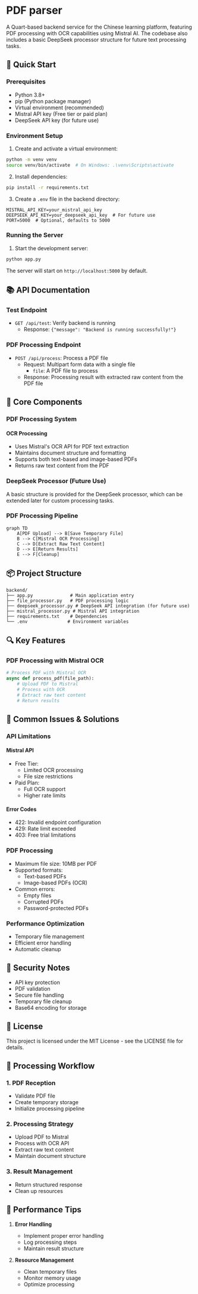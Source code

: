 # PDF parser

A Quart-based backend service for the Chinese learning platform, featuring PDF processing with OCR capabilities using Mistral AI. The codebase also includes a basic DeepSeek processor structure for future text processing tasks.

## 🚀 Quick Start

### Prerequisites

- Python 3.8+
- pip (Python package manager)
- Virtual environment (recommended)
- Mistral API key (Free tier or paid plan)
- DeepSeek API key (for future use)

### Environment Setup

1. Create and activate a virtual environment:

```bash
python -m venv venv
source venv/bin/activate  # On Windows: .\venv\Scripts\activate
```

2. Install dependencies:

```bash
pip install -r requirements.txt
```

3. Create a `.env` file in the backend directory:

```env
MISTRAL_API_KEY=your_mistral_api_key
DEEPSEEK_API_KEY=your_deepseek_api_key  # For future use
PORT=5000  # Optional, defaults to 5000
```

### Running the Server

1. Start the development server:

```bash
python app.py
```

The server will start on `http://localhost:5000` by default.

## 📚 API Documentation

### Test Endpoint

- `GET /api/test`: Verify backend is running
  - Response: `{"message": "Backend is running successfully!"}`

### PDF Processing Endpoint

- `POST /api/process`: Process a PDF file
  - Request: Multipart form data with a single file
    - `file`: A PDF file to process
  - Response: Processing result with extracted raw content from the PDF file

## 🔧 Core Components

### PDF Processing System

#### OCR Processing

- Uses Mistral's OCR API for PDF text extraction
- Maintains document structure and formatting
- Supports both text-based and image-based PDFs
- Returns raw text content from the PDF

### DeepSeek Processor (Future Use)

A basic structure is provided for the DeepSeek processor, which can be extended later for custom processing tasks.

### PDF Processing Pipeline

```mermaid
graph TD
    A[PDF Upload] --> B[Save Temporary File]
    B --> C[Mistral OCR Processing]
    C --> D[Extract Raw Text Content]
    D --> E[Return Results]
    E --> F[Cleanup]
```

## 📦 Project Structure

```
backend/
├── app.py              # Main application entry
├── file_processor.py   # PDF processing logic
├── deepseek_processor.py # DeepSeek API integration (for future use)
├── mistral_processor.py # Mistral API integration
├── requirements.txt    # Dependencies
└── .env               # Environment variables
```

## 🔍 Key Features

### PDF Processing with Mistral OCR

```python
# Process PDF with Mistral OCR
async def process_pdf(file_path):
    # Upload PDF to Mistral
    # Process with OCR
    # Extract raw text content
    # Return results
```

## 🐛 Common Issues & Solutions

### API Limitations

#### Mistral API

- Free Tier:
  - Limited OCR processing
  - File size restrictions
- Paid Plan:
  - Full OCR support
  - Higher rate limits

#### Error Codes

- 422: Invalid endpoint configuration
- 429: Rate limit exceeded
- 403: Free trial limitations

### PDF Processing

- Maximum file size: 10MB per PDF
- Supported formats:
  - Text-based PDFs
  - Image-based PDFs (OCR)
- Common errors:
  - Empty files
  - Corrupted PDFs
  - Password-protected PDFs

### Performance Optimization

- Temporary file management
- Efficient error handling
- Automatic cleanup

## 🔐 Security Notes

- API key protection
- PDF validation
- Secure file handling
- Temporary file cleanup
- Base64 encoding for storage

## 📝 License

This project is licensed under the MIT License - see the LICENSE file for details.

## 🔄 Processing Workflow

### 1. PDF Reception

- Validate PDF file
- Create temporary storage
- Initialize processing pipeline

### 2. Processing Strategy

- Upload PDF to Mistral
- Process with OCR API
- Extract raw text content
- Maintain document structure

### 3. Result Management

- Return structured response
- Clean up resources

## 🚀 Performance Tips

1. **Error Handling**

   - Implement proper error handling
   - Log processing steps
   - Maintain result structure

2. **Resource Management**
   - Clean temporary files
   - Monitor memory usage
   - Optimize processing
